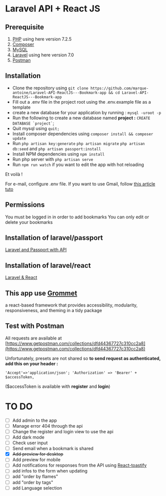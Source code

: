 ﻿# Laravel API + React JS

## Prerequisite

1.  [PHP](https://www.php.net/) using here version 7.2.5
2.  [Composer](https://getcomposer.org/download/)
3.  [MySQL](https://www.mysql.com/)
4.  [Laravel](https://laravel.com/) using here version 7.0
5.  [Postman](https://www.postman.com/)

## Installation

-   Clone the repository using `git clone https://github.com/marque-antoine/Laravel-API-ReactJS---Bookmark-app && cd Laravel-API-ReactJS---Bookmark-app`
-   Fill out a .env file in the project root using the .env.example file as a template
-   create a new database for your application by running : `mysql -uroot -p`
-   Run the following to create a new database named **project :** `` CREATE DATABASE `project` ``;
-   Quit mysql using `quit;`
-   Install composer dependencies using `composer install && composer update`
-   Run `php artisan key:generate` `php artisan migrate` `php artisan db:seed` and `php artisan passport:install`
-   Install NPM dependencies using `npm install`
-   Run php server with `php artisan serve`
-   Run `npm run watch` if you want to edit the app with hot reloading

Et voilà !

For e-mail, configure .env file. If you want to use Gmail, follow [this article tuto](https://medium.com/@agavitalis/how-to-send-an-email-in-laravel-using-gmail-smtp-server-53d962f01a0c)

## Permissions

You must be logged in in order to add bookmarks
You can only edit or delete your bookmarks

## Installation of laravel/passport

[Laravel and Passport with API](https://laravel.com/docs/7.x/passport#consuming-your-api-with-javascript)

## Installation of laravel/react

[Laravel & React](https://laravel.com/docs/7.x/frontend#using-react)

## This app use [Grommet](https://v2.grommet.io/)

a react-based framework that provides accessibility, modularity, responsiveness, and theming in a tidy package

## Test with Postman

All requests are available at [https://www.getpostman.com/collections/dfd44367727c310cc2a8](https://www.getpostman.com/collections/dfd44367727c310cc2a8)

Unfortunately, presets are not shared so **to send request as authenticated, add this on your header :**

`'Accept'=>'application/json'; 'Authorization' => 'Bearer' + $accessToken,`

(\$accessToken is available with **register** and **login**)

# TO DO

-   [ ] Add admin to the app
-   [ ] Manage error 404 through the api
-   [ ] Change the register and login view to use the api
-   [ ] Add dark mode
-   [ ] Check user input
-   [ ] Send email when a bookmark is shared
-   [x] <del>Add preview for desktop</del>
-   [ ] Add preview for mobile
-   [ ] Add notifications for responses from the API using [React-toastify](https://github.com/fkhadra/react-toastify)
-   [ ] add infos to the form when updating
-   [ ] add "order by flames"
-   [ ] add "order by tags"
-   [ ] add Language selection
